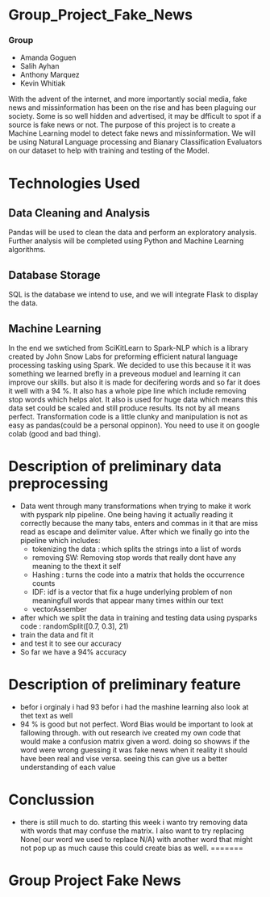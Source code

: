 # Group_Project_Fake_News

### Group
 - Amanda Goguen
 - Salih Ayhan
 - Anthony Marquez
 - Kevin Whitiak

With the advent of the internet, and more importantly social media, fake news and missinformation has been on the rise and has been plaguing our society.  Some is so well hidden and advertised, it may be dfficult to spot if a source is fake news or not.  The purpose of this project is to create a Machine Learning model to detect fake news and missinformation.  We will be using Natural Language processing and Bianary Classification Evaluators on our dataset to help with training and testing of the Model.

# Technologies Used
## Data Cleaning and Analysis
Pandas will be used to clean the data and perform an exploratory analysis. Further analysis will be completed using Python and Machine Learning algorithms.

## Database Storage
SQL is the database we intend to use, and we will integrate Flask to display the data.

## Machine Learning
In the end we swtiched from SciKitLearn to Spark-NLP which is a library created by John Snow Labs for preforming efficient natural language processing tasking using Spark. We decided to use this because it it was something we learned brefly in a preveous moduel and learning it can improve our skills. but also it is made for decifering words and so far it does it well with a 94 %. It also has a whole pipe line which include removing stop words which helps alot. It also is used for huge data which means this data set could be scaled and still produce results. Its not by all means perfect. Transformation code is a little clunky and manipulation is not as easy as pandas(could be a personal oppinon). You need to use it on google colab (good and bad thing). 

# Description of preliminary data preprocessing
* Data went through many transformations when trying to make it work with pyspark nlp pipeline. One being having it actually reading it correctly because the many tabs, enters and commas in it that are miss read as escape and delimiter value. After which we finally go into the pipeline which includes: 
   * tokenizing the data : which splits the strings into a list of words
   * removing SW: Removing stop words that really dont have any meaning to the thext it self 
   * Hashing : turns the code into a matrix that holds the occurrence counts
   * IDF: idf is a vector that fix a huge underlying problem of non meaningfull words that appear many times within our text 
   * vectorAssember
 * after which we split the data in training and testing data using pysparks code : randomSplit([0.7, 0.3], 21)
 * train the data and fit it 
 * and test it to see our accuracy
* So far we have a 94% accuracy
#  Description of preliminary feature
 * befor i orginaly i had 93 befor i had the mashine learning also look at thet text as well
 * 94 % is good but not perfect. Word Bias would be important to look at fallowing through. with out research ive created my own code that would make a confusion matrix given a word. doing so showws if the word were wrong guessing it was fake news when it reality it should have been real and vise versa. seeing this can give us a better understanding of each value
# Conclussion
 * there is still much to do. starting this week i wanto try removing data with words that may confuse the matrix. I also want to try replacing None( our word we used to replace N/A) with another word that might not pop up as much cause this could create bias as well. 
=======
# Group Project Fake News
